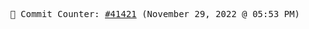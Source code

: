 <p align="center">
    <samp>
        📮 Commit Counter: <a href="https://github.com/Javascript-void0/Javascript-void0/commits/main">#41421</a> (November 29, 2022 @ 05:53 PM)
    </samp>
</p>